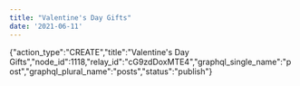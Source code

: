 ```yaml
---
title: "Valentine's Day Gifts"
date: '2021-06-11'
---
```


{"action_type":"CREATE","title":"Valentine's Day Gifts","node_id":1118,"relay_id":"cG9zdDoxMTE4","graphql_single_name":"post","graphql_plural_name":"posts","status":"publish"}
